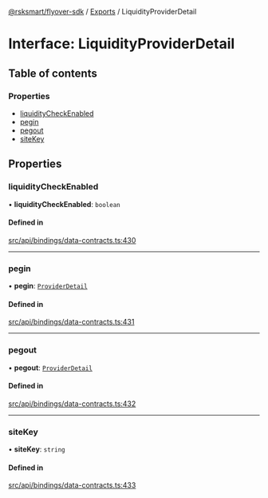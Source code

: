 [@rsksmart/flyover-sdk](../README.md) / [Exports](../modules.md) / LiquidityProviderDetail

# Interface: LiquidityProviderDetail

## Table of contents

### Properties

- [liquidityCheckEnabled](LiquidityProviderDetail.md#liquiditycheckenabled)
- [pegin](LiquidityProviderDetail.md#pegin)
- [pegout](LiquidityProviderDetail.md#pegout)
- [siteKey](LiquidityProviderDetail.md#sitekey)

## Properties

### liquidityCheckEnabled

• **liquidityCheckEnabled**: `boolean`

#### Defined in

[src/api/bindings/data-contracts.ts:430](https://github.com/rsksmart/flyover-sdk/blob/c4e062545df2cd84086a652b1972659c273d682e/src/api/bindings/data-contracts.ts#L430)

___

### pegin

• **pegin**: [`ProviderDetail`](ProviderDetail.md)

#### Defined in

[src/api/bindings/data-contracts.ts:431](https://github.com/rsksmart/flyover-sdk/blob/c4e062545df2cd84086a652b1972659c273d682e/src/api/bindings/data-contracts.ts#L431)

___

### pegout

• **pegout**: [`ProviderDetail`](ProviderDetail.md)

#### Defined in

[src/api/bindings/data-contracts.ts:432](https://github.com/rsksmart/flyover-sdk/blob/c4e062545df2cd84086a652b1972659c273d682e/src/api/bindings/data-contracts.ts#L432)

___

### siteKey

• **siteKey**: `string`

#### Defined in

[src/api/bindings/data-contracts.ts:433](https://github.com/rsksmart/flyover-sdk/blob/c4e062545df2cd84086a652b1972659c273d682e/src/api/bindings/data-contracts.ts#L433)

